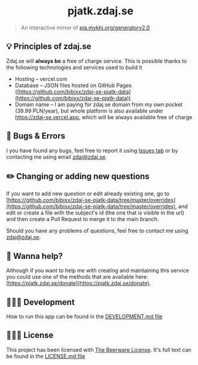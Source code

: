 <h1 align="center">pjatk.zdaj.se</h1>

> An interactive mirror of [pja.mykhi.org/generatory2.0](https://pja.mykhi.org/generatory2.0)

## 💡 Principles of zdaj.se
Zdaj.se will **always be** a free of charge service. This is possible thanks to the following technologies and services used to build it
* Hosting – vercel.com
* Database – JSON files hosted on GitHub Pages ([https://github.com/bibixx/zdaj-se-pjatk-data](https://github.com/bibixx/zdaj-se-pjatk-data))
* Domain name – I am paying for zdaj.se domain from my own pocket (39.99 PLN/year), but whole platform is also available under https://zdaj-se.vercel.app, which will be always available free of charge

## 🐛 Bugs & Errors
I you have found any bugs, feel free to report it using [Issues tab](https://github.com/bibixx/zdaj-se-pjatk/issues) or by contacting me using email [zdaj@zdaj.se](mailto:zdaj@zdaj.se).

## ✏️ Changing or adding new questions
If you want to add new question or edit already existing one, go to [https://github.com/bibixx/zdaj-se-pjatk-data/tree/master/overrides](https://github.com/bibixx/zdaj-se-pjatk-data/tree/master/overrides), and edit or create a file with the subject's id (the one that is visible in the url) and then create a Pull Request to merge it to the main branch.

Should you have any problems of questions, feel free to contact me using [zdaj@zdaj.se](mailto:zdaj@zdaj.se.).

## 🍻 Wanna help?
Although if you want to help me with creating and maintaining this service you could use one of the methods that are available here: [https://pjatk.zdaj.se/donate](https://pjatk.zdaj.se/donate).

## 👨🏻‍💻 Development
How to run this app can be found in the [DEVELOPMENT.md file](./DEVELOPMENT.md)

## 👮🏻‍♂️ License
This project has been licensed with [The Beerware License](https://tldrlegal.com/license/beerware-license). It's full text can be found in the [LICENSE.md file](./LICENSE.md)
